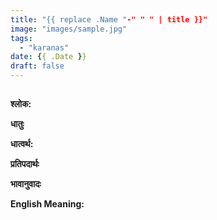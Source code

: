 ```yaml
---
title: "{{ replace .Name "-" " " | title }}"
image: "images/sample.jpg"
tags:
  - "karanas"
date: {{ .Date }}
draft: false
---
```


## 

**श्लोक:**

**धातुः**

**धात्वर्थ:**

**प्रतिपदार्थः**

**भावानुवादः**

**English Meaning:**

